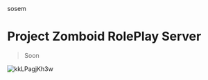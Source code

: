 sosem

Project Zomboid RolePlay Server
========================
>Soon

![kkLPagjKh3w](https://user-images.githubusercontent.com/46532746/163020848-97515a59-94a9-4660-aa76-851039a53c47.jpg)
